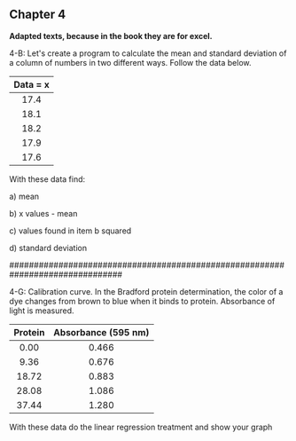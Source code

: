 ## Chapter 4

**Adapted texts, because in the book they are for excel.**

4-B: Let's create a program to calculate the mean and standard deviation of a
column of numbers in two different ways. Follow the data below.

| Data = x |
| :--------: |
| 17.4     |
| 18.1     |
| 18.2     |
| 17.9     |
| 17.6     |

With these data find:

a) mean

b) x values ​​- mean

c) values found in item b squared

d) standard deviation

###############################################################################

4-G: Calibration curve.  In the Bradford protein determination, the color of a dye
changes from brown to blue when it binds to protein. Absorbance of
light is measured.

| Protein  | Absorbance (595 nm)|
|:--------:|:--------------:|
|  0.00    |     0.466      |
|  9.36    |     0.676      |
|  18.72   |     0.883      |
|  28.08   |     1.086      |
|  37.44   |     1.280      |

With these data do the linear regression treatment and show your graph

